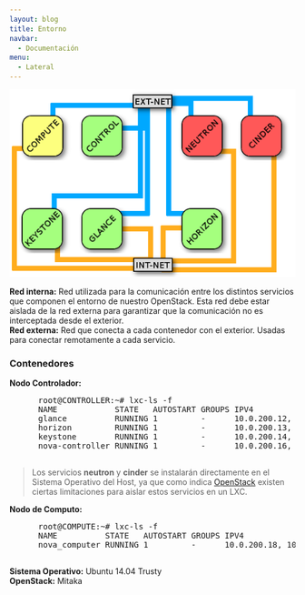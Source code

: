 ```yaml
---
layout: blog
title: Entorno
navbar:
  - Documentación
menu:
  - Lateral
---
```

<section>
  <img src="/images/os02.png"/>
  <p>
    <b>Red interna:</b> Red utilizada para la comunicación entre los distintos servicios que componen el entorno de nuestro OpenStack. Esta red debe estar aislada de la red externa para garantizar que la comunicación no es interceptada desde el exterior.
    <br/>
    <b>Red externa:</b> Red que conecta a cada contenedor con el exterior. Usadas para conectar remotamente a cada servicio.
  </p>
  <h3>Contenedores</h3>
  <p>
    <b>Nodo Controlador:</b><br/>
    <pre>
      root@CONTROLLER:~# lxc-ls -f
      NAME            STATE   AUTOSTART GROUPS IPV4                   IPV6
      glance          RUNNING 1         -      10.0.200.12, 10.0.3.12 -
      horizon         RUNNING 1         -      10.0.200.13, 10.0.3.13 -
      keystone        RUNNING 1         -      10.0.200.14, 10.0.3.14 -
      nova-controller RUNNING 1         -      10.0.200.16, 10.0.3.16 -   
    </pre>
    <blockquote>
      Los servicios <b>neutron</b> y <b>cinder</b> se instalarán directamente en el Sistema Operativo del Host, ya que como indica <a href="http://docs.openstack.org/developer/devstack/guides/lxc.html#unable-to-attach-volume-to-instance">OpenStack</a> existen ciertas limitaciones para aislar estos servicios en un LXC.
    </blockquote>
    <b>Nodo de Computo:</b><br/>
    <pre>
      root@COMPUTE:~# lxc-ls -f
      NAME          STATE   AUTOSTART GROUPS IPV4                                  IPV6
      nova_computer RUNNING 1         -      10.0.200.18, 10.0.3.18, 192.168.122.1 -   
    </pre>
    <p>
      <b>Sistema Operativo:</b> Ubuntu 14.04 Trusty<br/>
      <b>OpenStack:</b> Mitaka<br/>
    </p>
  </p>
